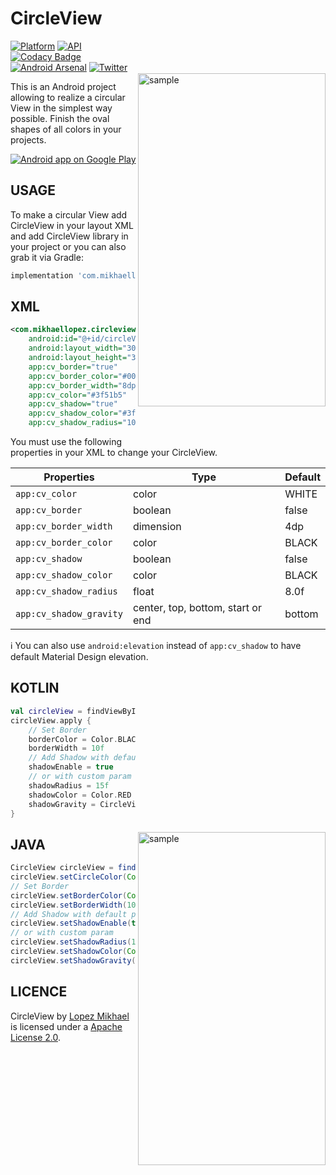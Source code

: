 CircleView
=================

<img src="/preview/preview.gif" alt="sample" title="sample" width="300" height="533" align="right" vspace="52" />

[![Platform](https://img.shields.io/badge/platform-android-green.svg)](http://developer.android.com/index.html)
[![API](https://img.shields.io/badge/API-14%2B-brightgreen.svg?style=flat)](https://android-arsenal.com/api?level=14)
[![Codacy Badge](https://api.codacy.com/project/badge/Grade/1f1cf02d760848af8c6b63e7bb0a1db8)](https://app.codacy.com/app/lopspower/CircleView?utm_source=github.com&utm_medium=referral&utm_content=lopspower/CircleView&utm_campaign=Badge_Grade_Dashboard)
<br>
[![Android Arsenal](https://img.shields.io/badge/Android%20Arsenal-CircleView-lightgrey.svg?style=flat)](https://android-arsenal.com/details/1/7692)
[![Twitter](https://img.shields.io/badge/Twitter-@LopezMikhael-blue.svg?style=flat)](http://twitter.com/lopezmikhael)

This is an Android project allowing to realize a circular View in the simplest way possible. Finish the oval shapes of all colors in your projects.

<a href="https://play.google.com/store/apps/details?id=com.mikhaellopez.lopspower">
  <img alt="Android app on Google Play" src="https://developer.android.com/images/brand/en_app_rgb_wo_45.png" />
</a>

USAGE
-----

To make a circular View add CircleView in your layout XML and add CircleView library in your project or you can also grab it via Gradle:

```groovy
implementation 'com.mikhaellopez:circleview:1.1.2'
```

XML
-----

```xml    
<com.mikhaellopez.circleview.CircleView
    android:id="@+id/circleView"
    android:layout_width="300dp"
    android:layout_height="300dp"
    app:cv_border="true"
    app:cv_border_color="#000000"
    app:cv_border_width="8dp"
    app:cv_color="#3f51b5"
    app:cv_shadow="true"
    app:cv_shadow_color="#3f51b5"
    app:cv_shadow_radius="10" />
```

You must use the following properties in your XML to change your CircleView.

| Properties              | Type                              | Default |
| ----------------------- | --------------------------------- | ------- |
| `app:cv_color`          | color                             | WHITE   |
| `app:cv_border`         | boolean                           | false   |
| `app:cv_border_width`   | dimension                         | 4dp     |
| `app:cv_border_color`   | color                             | BLACK   |
| `app:cv_shadow`         | boolean                           | false   |
| `app:cv_shadow_color`   | color                             | BLACK   |
| `app:cv_shadow_radius`  | float                             | 8.0f    |
| `app:cv_shadow_gravity` | center, top, bottom, start or end | bottom  |

:information_source: You can also use `android:elevation` instead of `app:cv_shadow` to have default Material Design elevation.

KOTLIN
-----

<img src="/preview/capture.png" alt="sample" title="sample" width="300" height="533" align="right" vspace="200" />

```kotlin
val circleView = findViewById<CircleView>(R.id.circleView)
circleView.apply {
    // Set Border
    borderColor = Color.BLACK
    borderWidth = 10f
    // Add Shadow with default param
    shadowEnable = true
    // or with custom param
    shadowRadius = 15f
    shadowColor = Color.RED
    shadowGravity = CircleView.ShadowGravity.CENTER
}
```

JAVA
-----

```java
CircleView circleView = findViewById(R.id.circleView);
circleView.setCircleColor(Color.WHITE);
// Set Border
circleView.setBorderColor(Color.BLACK);
circleView.setBorderWidth(10f);
// Add Shadow with default param
circleView.setShadowEnable(true);
// or with custom param
circleView.setShadowRadius(15f);
circleView.setShadowColor(Color.RED);
circleView.setShadowGravity(CircleView.ShadowGravity.CENTER);
```

LICENCE
-----

CircleView by [Lopez Mikhael](http://mikhaellopez.com/) is licensed under a [Apache License 2.0](http://www.apache.org/licenses/LICENSE-2.0).
